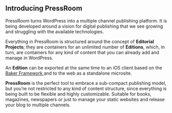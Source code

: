 ## Introducing PressRoom

PressRoom turns WordPress into a multiple channel publishing platform. It is being developed around a vision for digital publishing that we see growing and struggling with the available technologies.

Everything in PressRoom is structured around the concept of **Editorial Projects**; they are containers for an unlimited number of **Editions**, which, in turn, are containers for any kind of content that you can already add and manage in WordPress.

An **Edition** can be exported at the same time to an iOS client based on the [Baker Framework ](https://github.com/bakerframework/baker) and to the web as a standalone microsite.

**PressRoom** is the perfect tool to embrace a sub-compact publishing model, but you’re not restricted to any kind of content structure, since everything is being built to be flexible and highly customizable. Suitable for books, magazines, newspapers or just to manage your static websites and release your blog to multiple channels.


